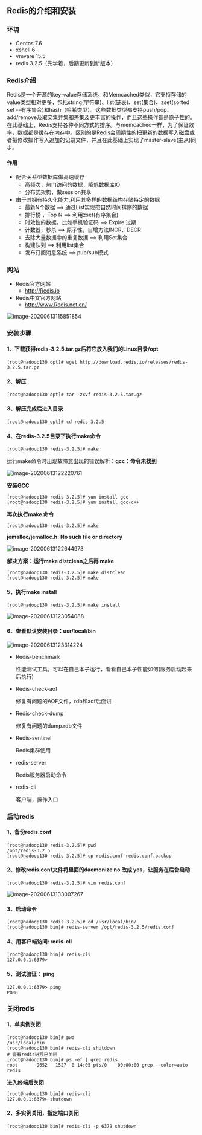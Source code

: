 ## Redis的介绍和安装

### 环境

- Centos 7.6
- xshell 6
- vmvare 15.5
- redis 3.2.5（先学着，后期更新到新版本）



### Redis介绍

Redis是一个开源的key-value存储系统。和Memcached类似，它支持存储的value类型相对更多，包括string(字符串)、list(链表)、set(集合)、zset(sorted set --有序集合)和hash（哈希类型）。这些数据类型都支持push/pop、add/remove及取交集并集和差集及更丰富的操作，而且这些操作都是原子性的。在此基础上，Redis支持各种不同方式的排序。与memcached一样，为了保证效率，数据都是缓存在内存中。区别的是Redis会周期性的把更新的数据写入磁盘或者把修改操作写入追加的记录文件，并且在此基础上实现了master-slave(主从)同步。



#### 作用

- 配合关系型数据库做高速缓存
  - 高频次，热门访问的数据，降低数据库IO
  - 分布式架构，做session共享
- 由于其拥有持久化能力,利用其多样的数据结构存储特定的数据
  - 最新N个数据 ==> 通过List实现按自然时间排序的数据 
  - 排行榜 ，Top N  ==> 利用zset(有序集合)
  - 时效性的数据，比如手机验证码 ==> Expire 过期
  - 计数器，秒杀 ==> 原子性，自增方法INCR、DECR
  - 去除大量数据中的重复数据 ==> 利用Set集合
  - 构建队列 ==> 利用list集合
  - 发布订阅消息系统 ==> pub/sub模式



### 网站

- Redis官方网站 
  - http://Redis.io
- Redis中文官方网站
  - http://www.Redis.net.cn/

![image-20200613115851854](images/image-20200613115851854.png)



### 安装步骤



#### 1、下载获得redis-3.2.5.tar.gz后将它放入我们的Linux目录/opt

```shell
[root@hadoop130 opt]# wget http://download.redis.io/releases/redis-3.2.5.tar.gz
```



#### 2、解压

```shell
[root@hadoop130 opt]# tar -zxvf redis-3.2.5.tar.gz
```



#### 3、解压完成后进入目录

```shell
[root@hadoop130 opt]# cd redis-3.2.5
```



#### 4、在redis-3.2.5目录下执行make命令

```shell
[root@hadoop130 redis-3.2.5]# make
```

 运行make命令时出现故障意出现的错误解析：**gcc：命令未找到**

![image-20200613122220761](images/image-20200613122220761.png)

**安装GCC**

```shell
[root@hadoop130 redis-3.2.5]# yum install gcc
[root@hadoop130 redis-3.2.5]# yum install gcc-c++
```



**再次执行make 命令**

```shell
[root@hadoop130 redis-3.2.5]# make
```

**jemalloc/jemalloc.h: No such file or directory**

![image-20200613122644973](images/image-20200613122644973.png)



**解决方案：运行make distclean之后再 make**

```shell
[root@hadoop130 redis-3.2.5]# make distclean
[root@hadoop130 redis-3.2.5]# make
```



#### 5、执行make install

```shell
[root@hadoop130 redis-3.2.5]# make install
```

![image-20200613123054088](images/image-20200613123054088.png)



#### 6、查看默认安装目录：usr/local/bin

![image-20200613123314224](images/image-20200613123314224.png)



- Redis-benchmark

  性能测试工具，可以在自己本子运行，看看自己本子性能如何(服务启动起来后执行)

- Redis-check-aof

  修复有问题的AOF文件，rdb和aof后面讲

- Redis-check-dump

  修复有问题的dump.rdb文件

- Redis-sentinel

  Redis集群使用

- redis-server

  Redis服务器启动命令

- redis-cli

  客户端，操作入口





### 启动redis



#### 1、备份redis.conf

```shell
[root@hadoop130 redis-3.2.5]# pwd
/opt/redis-3.2.5
[root@hadoop130 redis-3.2.5]# cp redis.conf redis.conf.backup
```



#### 2、修改redis.conf文件将里面的daemonize no 改成 yes，让服务在后台启动

```shell
[root@hadoop130 redis-3.2.5]# vim redis.conf
```

![image-20200613133007267](images/image-20200613133007267.png)



#### 3、启动命令

```shell
[root@hadoop130 redis-3.2.5]# cd /usr/local/bin/
[root@hadoop130 bin]# redis-server /opt/redis-3.2.5/redis.conf
```



#### 4、用客户端访问: redis-cli

```shell
[root@hadoop130 bin]# redis-cli 
127.0.0.1:6379>
```



#### 5、测试验证： ping

```shell
127.0.0.1:6379> ping
PONG
```



### 关闭redis



#### 1、单实例关闭

```shell
[root@hadoop130 bin]# pwd
/usr/local/bin
[root@hadoop130 bin]# redis-cli shutdown
# 查看redis进程已关闭
[root@hadoop130 bin]# ps -ef | grep redis
root       9652   1527  0 14:05 pts/0    00:00:00 grep --color=auto redis
```

**进入终端后关闭**

```shell
[root@hadoop130 bin]# redis-cli 
127.0.0.1:6379> shutdown
```



#### 2、多实例关闭，指定端口关闭

```shell
[root@hadoop130 bin]# redis-cli -p 6379 shutdown
```
